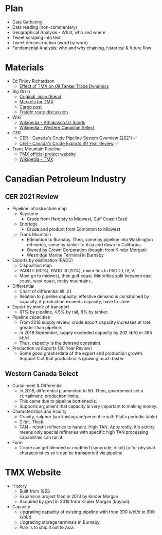 # Plan

* Data Gathering
* Data reading (non-commentary)
* Geographical Analysis - What, who and where
* Tweet scraping into text
* Tweet deconstruction (word by word)
* Fundamental Analysis: who and why chaining, historical & future flow

# Materials

* Ed Finley Richardson
  * [Effect of TMX on Oil Tanker Trade Dynamics](https://edfin.substack.com/p/tmx-pipeline-expansion-1)
* Big Orrin
  * [Original, main thread](https://twitter.com/Big_Orrin/status/1769784284376703036)
  * [Markets for TMX](https://twitter.com/Big_Orrin/status/1773326287630749867)
  * [Cargo post](https://twitter.com/Big_Orrin/status/1773113874369135015)
  * [Freight route discussion](https://twitter.com/Big_Orrin/status/1771862793378992199)
* Wiki
  * [Wikipedia - Athabasca Oil Sands](https://en.wikipedia.org/wiki/Athabasca_oil_sands)
  * [Wikipedia - Western Canadian Select](https://en.wikipedia.org/wiki/Western_Canadian_Select)
* CER
  * [CER - Canada's Crude Pipeline System Overview (2021)](https://www.cer-rec.gc.ca/en/data-analysis/facilities-we-regulate/canadas-pipeline-system/2021/crude-oil-pipeline-transportation-system.html) ✅
  * [CER - Canada's Crude Exports 30 Year Review](https://www.cer-rec.gc.ca/en/data-analysis/energy-commodities/crude-oil-petroleum-products/report/canadian-crude-oil-exports-30-year-review/) ✅
* Trans Mountain Pipeline 
  * [TMX official project website](https://www.transmountain.com/project-overview)
  * [Wikipedia - TMX](https://en.wikipedia.org/wiki/Trans_Mountain_pipeline)


# Canadian Petroleum Industry

## CER 2021 Review

  * Pipeline infrastructure map
    * Keystone
      * Crude from Hardisty to Midwest, Gulf Coast (East)
    * Enbridge
      * Crude and product from Edmonton to Midwest
    * Trans Mountain
      * Edmonton to Burnaby. Then, some by pipeline into Washington refineries, some by tanker to Asia and down to California.
      * Owned by Crown Corporation (bought from Kinder Morgan)
      * Westridge Marine Terminal in Burnaby 
  * Exports by destination (PADD)
    * Disposition map 
    * PADD II (60%), PADD III (20%), minorities to PADD I, IV, V.
    * Most go to midwest, then gulf coast. Minorities split between east coast, west coast, rocky mountains.
  * Differential 
    * Chart of differential till '21
    * Relation to pipeline capacity: effective demand is constrained by capacity, if production exceeds capacity, have to store.
  * Export by mode of transport
    *   87% by pipeline, 4.5% by rail, 8% by tanker.
  * Pipeline capacities
    * From 2018 supply review, crude export capacity increases at rate greater than pipeline.
    * In 2018 September, supply exceeded capacity by 202 kb/d or 365 kb/d 
    * Thus, capacity is the demand constraint.
* Production vs Exports (30 Year Review)
  * Some good graphs/data of the export and production growth. Support fact that production is growing much faster.

## Western Canada Select

* Curtailment & Differential
  * In 2018, differential plummeted to 50. Then, government set a curtailment: production limits.
  * This came due to pipeline bottlenecks.
  * Supports argument that capacity is very important to making money.
* Characteristics and Acidity
  * Gravity, sulphur (sort/histogram/percentile with Platts periodic table)
  * Dilbit. Thick. 
  * TAN - retrofit refineries to handle. High TAN. Apparently, it's acidity means only special refineries with specific high TAN processing capabilities can run it.
* Form
  * Crude can get blended or modified (syncrude, dilbit) to for physical characteristics so it can be transported via pipeline.


# TMX Website

* History
  * Built from 1953
  * Expansion project filed in 2013 by Kinder Morgan
  * Acquired by govt in 2018 from Kinder Morgan (buyout).
* Capacity
  * Upgrading capacity of existing pipeline with from 300 k/bl/d to 900 k/bl/d.
  * Upgrading storage terminals in Burnaby.
  * Plan is to ship it out to Asia.